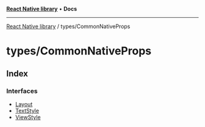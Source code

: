 [**React Native library**](../../index.md) • **Docs**

***

[React Native library](../../modules.md) / types/CommonNativeProps

# types/CommonNativeProps

## Index

### Interfaces

- [Layout](interfaces/Layout.md)
- [TextStyle](interfaces/TextStyle.md)
- [ViewStyle](interfaces/ViewStyle.md)
